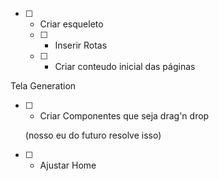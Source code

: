  - [ ] - Criar esqueleto 
    - [ ] - Inserir Rotas
    - [ ] - Criar conteudo inicial das páginas

Tela Generation
 - [ ] - Criar Componentes que seja drag'n drop


    (nosso eu do futuro resolve isso)
 - [ ] - Ajustar Home

